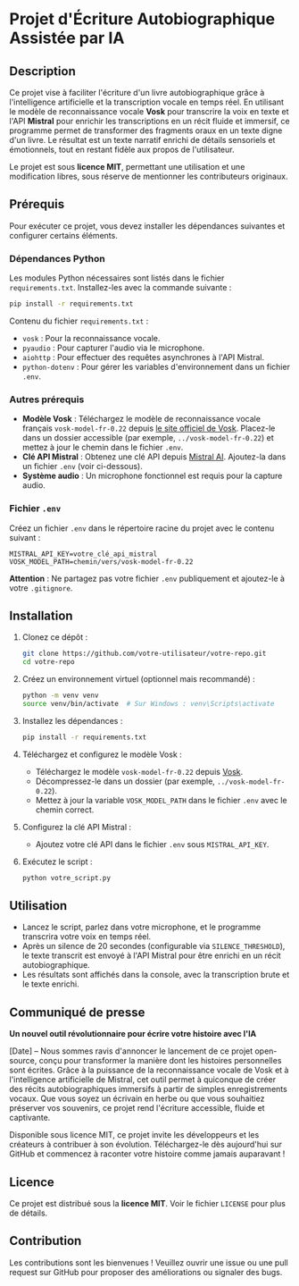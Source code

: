 # Projet d'Écriture Autobiographique Assistée par IA

## Description
Ce projet vise à faciliter l'écriture d'un livre autobiographique grâce à l'intelligence artificielle et la transcription vocale en temps réel. En utilisant le modèle de reconnaissance vocale **Vosk** pour transcrire la voix en texte et l'API **Mistral** pour enrichir les transcriptions en un récit fluide et immersif, ce programme permet de transformer des fragments oraux en un texte digne d'un livre. Le résultat est un texte narratif enrichi de détails sensoriels et émotionnels, tout en restant fidèle aux propos de l'utilisateur.

Le projet est sous **licence MIT**, permettant une utilisation et une modification libres, sous réserve de mentionner les contributeurs originaux.

## Prérequis
Pour exécuter ce projet, vous devez installer les dépendances suivantes et configurer certains éléments.

### Dépendances Python
Les modules Python nécessaires sont listés dans le fichier `requirements.txt`. Installez-les avec la commande suivante :
```bash
pip install -r requirements.txt
```

Contenu du fichier `requirements.txt` :
- `vosk` : Pour la reconnaissance vocale.
- `pyaudio` : Pour capturer l'audio via le microphone.
- `aiohttp` : Pour effectuer des requêtes asynchrones à l'API Mistral.
- `python-dotenv` : Pour gérer les variables d'environnement dans un fichier `.env`.

### Autres prérequis
- **Modèle Vosk** : Téléchargez le modèle de reconnaissance vocale français `vosk-model-fr-0.22` depuis [le site officiel de Vosk](https://alphacephei.com/vosk/models). Placez-le dans un dossier accessible (par exemple, `../vosk-model-fr-0.22`) et mettez à jour le chemin dans le fichier `.env`.
- **Clé API Mistral** : Obtenez une clé API depuis [Mistral AI](https://mistral.ai/). Ajoutez-la dans un fichier `.env` (voir ci-dessous).
- **Système audio** : Un microphone fonctionnel est requis pour la capture audio.

### Fichier `.env`
Créez un fichier `.env` dans le répertoire racine du projet avec le contenu suivant :
```
MISTRAL_API_KEY=votre_clé_api_mistral
VOSK_MODEL_PATH=chemin/vers/vosk-model-fr-0.22
```
**Attention** : Ne partagez pas votre fichier `.env` publiquement et ajoutez-le à votre `.gitignore`.

## Installation
1. Clonez ce dépôt :
   ```bash
   git clone https://github.com/votre-utilisateur/votre-repo.git
   cd votre-repo
   ```

2. Créez un environnement virtuel (optionnel mais recommandé) :
   ```bash
   python -m venv venv
   source venv/bin/activate  # Sur Windows : venv\Scripts\activate
   ```

3. Installez les dépendances :
   ```bash
   pip install -r requirements.txt
   ```

4. Téléchargez et configurez le modèle Vosk :
   - Téléchargez le modèle `vosk-model-fr-0.22` depuis [Vosk](https://alphacephei.com/vosk/models).
   - Décompressez-le dans un dossier (par exemple, `../vosk-model-fr-0.22`).
   - Mettez à jour la variable `VOSK_MODEL_PATH` dans le fichier `.env` avec le chemin correct.

5. Configurez la clé API Mistral :
   - Ajoutez votre clé API dans le fichier `.env` sous `MISTRAL_API_KEY`.

6. Exécutez le script :
   ```bash
   python votre_script.py
   ```

## Utilisation
- Lancez le script, parlez dans votre microphone, et le programme transcrira votre voix en temps réel.
- Après un silence de 20 secondes (configurable via `SILENCE_THRESHOLD`), le texte transcrit est envoyé à l'API Mistral pour être enrichi en un récit autobiographique.
- Les résultats sont affichés dans la console, avec la transcription brute et le texte enrichi.

## Communiqué de presse
**Un nouvel outil révolutionnaire pour écrire votre histoire avec l'IA**

[Date] – Nous sommes ravis d'annoncer le lancement de ce projet open-source, conçu pour transformer la manière dont les histoires personnelles sont écrites. Grâce à la puissance de la reconnaissance vocale de Vosk et à l'intelligence artificielle de Mistral, cet outil permet à quiconque de créer des récits autobiographiques immersifs à partir de simples enregistrements vocaux. Que vous soyez un écrivain en herbe ou que vous souhaitiez préserver vos souvenirs, ce projet rend l'écriture accessible, fluide et captivante.

Disponible sous licence MIT, ce projet invite les développeurs et les créateurs à contribuer à son évolution. Téléchargez-le dès aujourd'hui sur GitHub et commencez à raconter votre histoire comme jamais auparavant !

## Licence
Ce projet est distribué sous la **licence MIT**. Voir le fichier `LICENSE` pour plus de détails.

## Contribution
Les contributions sont les bienvenues ! Veuillez ouvrir une issue ou une pull request sur GitHub pour proposer des améliorations ou signaler des bugs.
